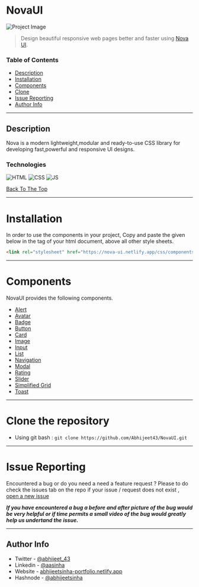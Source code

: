# NovaUI

![Project Image](/Assets/gif/nova-ui.gif)

> Design beautiful responsive web pages better and faster using [Nova UI](https://nova-ui.netlify.app).

### Table of Contents

- [Description](#description)
- [Installation](#installation)
- [Components](#components)
- [Clone](#clone-the-repository)
- [Issue Reporting](#issue-reporting)
- [Author Info](#author-info)

---

## Description

Nova is a modern lightweight,modular and ready-to-use CSS library for developing fast,powerful and responsive UI designs.

### Technologies

![HTML](https://img.shields.io/badge/html-html-blue)
![CSS](https://img.shields.io/badge/CSS-CSS-orange)
![JS](https://img.shields.io/badge/JS-JS-yellow)

[Back To The Top](#NovaUI)

---

# Installation

In order to use the components in your project, Copy and paste the <link> given below in the <head> tag of your html document, above all other style sheets.

```html
<link rel="stylesheet" href="https://nova-ui.netlify.app/css/components.css" />
```

---

# Components

NovaUI provides the following components.

- [Alert](https://nova-ui.netlify.app/components/alert/alert.html)
- [Avatar](https://nova-ui.netlify.app/components/avatar/avatar.html)
- [Badge](https://nova-ui.netlify.app/components/badge/badge.html)
- [Button](https://nova-ui.netlify.app/components/button/button.html)
- [Card](https://nova-ui.netlify.app/components/card/card.html)
- [Image](https://nova-ui.netlify.app/components/image/image.html)
- [Input](https://nova-ui.netlify.app/components/input/input.html)
- [List](https://nova-ui.netlify.app/components/list/list.html)
- [Navigation](https://nova-ui.netlify.app/components/navigation/navigation.html)
- [Modal](https://nova-ui.netlify.app/components/modal/modal.html)
- [Rating](https://nova-ui.netlify.app/components/rating/rating.html)
- [Slider](https://nova-ui.netlify.app/components/slider/slider.html)
- [Simplified Grid](https://nova-ui.netlify.app/components/grid/grid.html)
- [Toast](https://nova-ui.netlify.app/components/toast/toast.html)

---

# Clone the repository

- Using git bash : `git clone https://github.com/Abhijeet43/NovaUI.git`

---

# Issue Reporting

Encountered a bug or do you need a need a feature request ? Please to do check the issues tab on the repo if your issue / request does not exist , [open a new issue](https://github.com/Abhijeet43/NovaUI/issues/new)

**_If you have encountered a bug a before and after picture of the bug would be very helpful or if time permits a small video of the bug would greatly help us undertand the issue._**

---

## Author Info

- Twitter - [@abhijeet_43](https://twitter.com/abhijeet_43)
- Linkedin - [@aasinha](https://www.linkedin.com/in/aasinha/)
- Website - [abhijeetsinha-portfolio.netlify.app](https://abhijeetsinha-portfolio.netlify.app/)
- Hashnode - [@abhijeetsinha](https://abhijeetsinha.hashnode.dev/)
